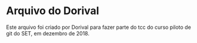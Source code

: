 # Arquivo do Dorival

Este arquivo foi criado por Dorival para fazer parte do tcc do curso piloto de git do SET, em dezembro de 2018.
